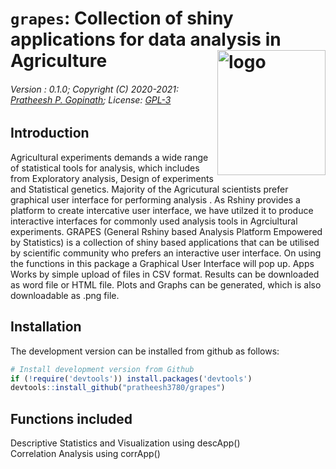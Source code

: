 # `grapes`: Collection of shiny applications for data analysis in Agriculture <img src="https://github.com/pratheesh3780/inst/extdata/logo.png" align="right" alt="logo" width="173" height = "200" style = "border: none; float: right;">
###### Version : 0.1.0; Copyright (C) 2020-2021: [Pratheesh P. Gopinath](https://www.coagrapes.com); License: [GPL-3](https://www.r-project.org/Licenses/)
## Introduction
Agricultural experiments demands a wide range of statistical tools for analysis, which includes from Exploratory analysis, Design of experiments and Statistical genetics. Majority of the Agricutural scientists prefer graphical user interface for performing analysis . As Rshiny provides a platform to create intercative user interface, we have utilzed it to produce interactive interfaces for commonly used analysis tools in Agrciultural experiments. GRAPES (General Rshiny based Analysis Platform Empowered by Statistics) is a collection of shiny based applications that can be utilised by scientific community who prefers an interactive user interface. On using the functions in this package a Graphical User Interface will pop up. Apps Works by simple upload of files in CSV format. Results can be downloaded as word file or HTML file. Plots and Graphs can be generated, which is also downloadable as .png file.
## Installation
The development version can be installed from github as follows:

``` r
# Install development version from Github
if (!require('devtools')) install.packages('devtools')
devtools::install_github("pratheesh3780/grapes")
```
## Functions included
Descriptive Statistics and Visualization using descApp()  
Correlation Analysis using corrApp()

